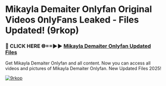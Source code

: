 # Mikayla Demaiter Onlyfan Original Videos 0nlyFans Leaked - Files Updated! (9rkop)

<h3>🔴 CLICK HERE 🌐==►► <a href="https://tinyurl.com/brd5kh86" rel="nofollow">Mikayla Demaiter Onlyfan Updated Files</a></h3>

Get Mikayla Demaiter Onlyfan and all content. Now you can access all videos and pictures of Mikayla Demaiter Onlyfan. New Updated Files 2025!

[![9rkop](https://i.imgur.com/K7sEzmb.gif)](https://tinyurl.com/brd5kh86)
